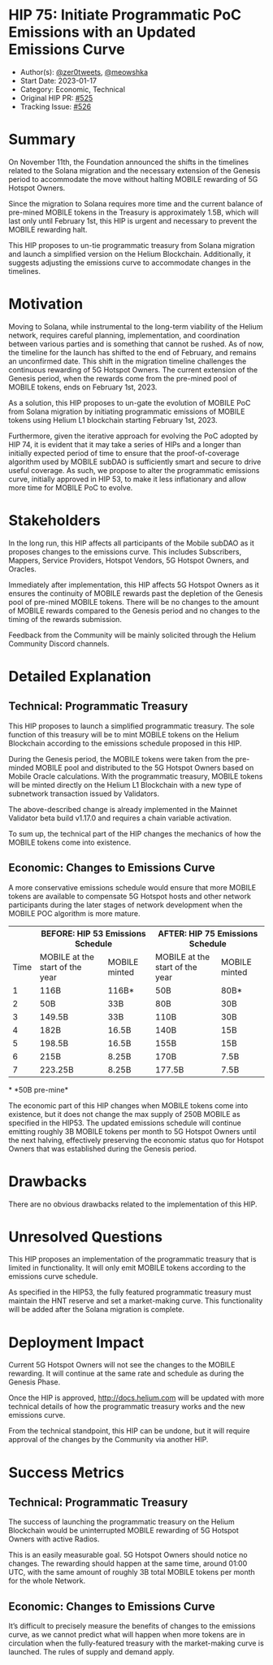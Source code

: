 # HIP 75: Initiate Programmatic PoC Emissions with an Updated Emissions Curve

- Author(s): [@zer0tweets](https://github.com/zer0tweets), [@meowshka](https://github.com/meowshka)
- Start Date: 2023-01-17
- Category: Economic, Technical
- Original HIP PR: [#525](https://github.com/helium/HIP/pull/525)
- Tracking Issue: [#526](https://github.com/helium/HIP/issues/526)

# Summary

On November 11th, the Foundation announced the shifts in the timelines related to the Solana migration and the necessary extension of the Genesis period to accommodate the move without halting MOBILE rewarding of 5G Hotspot Owners.

Since the migration to Solana requires more time and the current balance of pre-mined MOBILE tokens in the Treasury is approximately 1.5B, which will last only until February 1st, this HIP is urgent and necessary to prevent the MOBILE rewarding halt.

This HIP proposes to un-tie programmatic treasury from Solana migration and launch a simplified version on the Helium Blockchain. Additionally, it suggests adjusting the emissions curve to accommodate changes in the timelines.

# Motivation

Moving to Solana, while instrumental to the long-term viability of the Helium network, requires careful planning, implementation, and coordination between various parties and is something that cannot be rushed. As of now, the timeline for the launch has shifted to the end of February, and remains an unconfirmed date. This shift in the migration timeline challenges the continuous rewarding of 5G Hotspot Owners. The current extension of the Genesis period, when the rewards come from the pre-mined pool of MOBILE tokens, ends on February 1st, 2023.

As a solution, this HIP proposes to un-gate the evolution of MOBILE PoC from Solana migration by initiating programmatic emissions of MOBILE tokens using Helium L1 blockchain starting February 1st, 2023.

Furthermore, given the iterative approach for evolving the PoC adopted by HIP 74, it is evident that it may take a series of HIPs and a longer than initially expected period of time to ensure that the proof-of-coverage algorithm used by MOBILE subDAO is sufficiently smart and secure to drive useful coverage. As such, we propose to alter the programmatic emissions curve, initially approved in HIP 53, to make it less inflationary and allow more time for MOBILE PoC to evolve.

# Stakeholders

In the long run, this HIP affects all participants of the Mobile subDAO as it proposes changes to the emissions curve. This includes Subscribers, Mappers, Service Providers, Hotspot Vendors, 5G Hotspot Owners, and Oracles.

Immediately after implementation, this HIP affects 5G Hotspot Owners as it ensures the continuity of MOBILE rewards past the depletion of the Genesis pool of pre-mined MOBILE tokens. There will be no changes to the amount of MOBILE rewards compared to the Genesis period and no changes to the timing of the rewards submission.

Feedback from the Community will be mainly solicited through the Helium Community Discord channels.

# Detailed Explanation

## Technical: Programmatic Treasury

This HIP proposes to launch a simplified programmatic treasury. The sole function of this treasury will be to mint MOBILE tokens on the Helium Blockchain according to the emissions schedule proposed in this HIP.

During the Genesis period, the MOBILE tokens were taken from the pre-minded MOBILE pool and distributed to the 5G Hotspot Owners based on Mobile Oracle calculations. With the programmatic treasury, MOBILE tokens will be minted directly on the Helium L1 Blockchain with a new type of subnetwork transaction issued by Validators.

The above-described change is already implemented in the Mainnet Validator beta build v1.17.0 and requires a chain variable activation. 

To sum up, the technical part of the HIP changes the mechanics of how the MOBILE tokens come into existence.

## Economic: Changes to Emissions Curve

A more conservative emissions schedule would ensure that more MOBILE tokens are available to compensate 5G Hotspot hosts and other network participants during the later stages of network development when the MOBILE POC algorithm is more mature.

<table>
  <tr>
    <th> </th>
    <th colspan="2">BEFORE: HIP 53 Emissions Schedule</th>
    <th colspan="2">AFTER: HIP 75 Emissions Schedule</th>
  </tr>
  </tr>
    <td>Time</td>
    <td>MOBILE at the start of the year</td>
    <td>MOBILE minted</td>
    <td>MOBILE at the start of the year</td>
    <td>MOBILE minted</td>
  </tr>
    <td>1</td>
    <td>116B</td>
    <td>116B*</td>
    <td>50B</td>
    <td>80B*</td>
  </tr>
  </tr>
    <td>2</td>
    <td>50B</td>
    <td>33B</td>
    <td>80B</td>
    <td>30B</td>
  </tr> 
  </tr>
    <td>3</td>
    <td>149.5B</td>
    <td>33B</td>
    <td>110B</td>
    <td>30B</td>
  </tr> 
  </tr>
    <td>4</td>
    <td>182B</td>
    <td>16.5B</td>
    <td>140B</td>
    <td>15B</td>
  </tr>
  </tr>
    <td>5</td>
    <td>198.5B</td>
    <td>16.5B</td>
    <td>155B</td>
    <td>15B</td>
  </tr>
  </tr>
    <td>6</td>
    <td>215B</td>
    <td>8.25B</td>
    <td>170B</td>
    <td>7.5B</td>
  </tr>
  </tr>
    <td>7</td>
    <td>223.25B</td>
    <td>8.25B</td>
    <td>177.5B</td>
    <td>7.5B</td>
  </tr>
</table>
* *50B pre-mine*

The economic part of this HIP changes when MOBILE tokens come into existence, but it does not change the max supply of 250B MOBILE as specified in the HIP53.
The updated emissions schedule will continue emitting roughly 3B MOBILE tokens per month to 5G Hotspot Owners until the next halving, effectively preserving the economic status quo for Hotspot Owners that was established during the Genesis period.

# Drawbacks

There are no obvious drawbacks related to the implementation of this HIP.

# Unresolved Questions

This HIP proposes an implementation of the programmatic treasury that is limited in functionality. It will only emit MOBILE tokens according to the emissions curve schedule.

As specified in the HIP53, the fully featured programmatic treasury must maintain the HNT reserve and set a market-making curve. This functionality will be added after the Solana migration is complete.

# Deployment Impact

Current 5G Hotspot Owners will not see the changes to the MOBILE rewarding. It will continue at the same rate and schedule as during the Genesis Phase.

Once the HIP is approved, http://docs.helium.com will be updated with more technical details of how the programmatic treasury works and the new emissions curve.

From the technical standpoint, this HIP can be undone, but it will require approval of the changes by the Community via another HIP.

# Success Metrics

## Technical: Programmatic Treasury

The success of launching the programmatic treasury on the Helium Blockchain would be uninterrupted MOBILE rewarding of 5G Hotspot Owners with active Radios.

This is an easily measurable goal. 5G Hotspot Owners should notice no changes. The rewarding should happen at the same time, around 01:00 UTC, with the same amount of roughly 3B total MOBILE tokens per month for the whole Network.

## Economic: Changes to Emissions Curve

It’s difficult to precisely measure the benefits of changes to the emissions curve, as we cannot predict what will happen when more tokens are in circulation when the fully-featured treasury with the market-making curve is launched. The rules of supply and demand apply.
